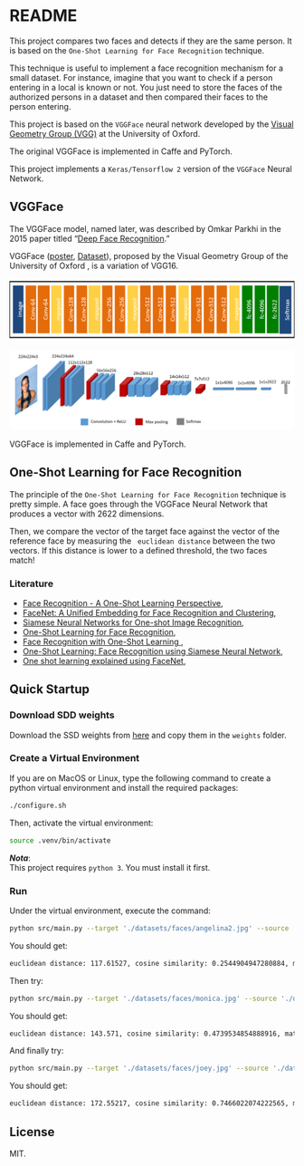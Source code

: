 # README

This project compares two faces and detects if they are the same person. It is based on the `One-Shot Learning for Face Recognition` technique.

This technique is useful to implement a face recognition mechanism for a small dataset. For instance, imagine that you want to check if a person entering in a local is known or not. You just need to store the faces of the authorized persons in a dataset and then compared their faces to the person entering.

This project is based on the `VGGFace` neural network developed by the [Visual Geometry Group (VGG)](http://www.robots.ox.ac.uk/~vgg/) at the University of Oxford.

The original VGGFace is implemented in Caffe and PyTorch.

This project implements a `Keras/Tensorflow 2` version of the `VGGFace` Neural Network.


## VGGFace

The VGGFace model, named later, was described by Omkar Parkhi in the 2015 paper titled “[Deep Face Recognition](http://www.robots.ox.ac.uk/~vgg/publications/2015/Parkhi15/parkhi15.pdf).”

VGGFace ([poster](http://www.robots.ox.ac.uk/~vgg/publications/2015/Parkhi15/poster.pdf), [Dataset](https://www.robots.ox.ac.uk/~vgg/data/vgg_face/)), proposed by the Visual Geometry Group of the University of Oxford , is a variation of VGG16.

![vggface](./img/vgg-face-model.png)

![vggface diagram](./img/vgg-face-architecture.jpeg)

VGGFace is implemented in Caffe and PyTorch.


## One-Shot Learning for Face Recognition

The principle of the `One-Shot Learning for Face Recognition` technique is pretty simple. A face goes through the VGGFace Neural Network that produces a vector with 2622 dimensions.

Then, we compare the vector of the target face against the vector of the reference face by measuring the ` euclidean distance` between the two vectors. If this distance is lower to a defined threshold, the two faces match!

### Literature

  * [Face Recognition - A One-Shot Learning Perspective](https://conferences.computer.org/sitis/2019/pdfs/SITIS2019-3lg6NqN9oVMEKqMkwx1H8g/1qXzXxGdhOZkyBTeTUxtDY/3VMrgizkqxZPMnXwAoc3VQ.pdf),
  * [FaceNet: A Unified Embedding for Face Recognition and Clustering](https://arxiv.org/pdf/1503.03832.pdf),
  * [Siamese Neural Networks for One-shot Image Recognition](https://www.cs.cmu.edu/~rsalakhu/papers/oneshot1.pdf),
  * [One-Shot Learning for Face Recognition](https://machinelearningmastery.com/one-shot-learning-with-siamese-networks-contrastive-and-triplet-loss-for-face-recognition/),
  * [Face Recognition with One-Shot Learning
](https://blog.netcetera.com/face-recognition-using-one-shot-learning-a7cf2b91e96c),
  * [One-Shot Learning: Face Recognition using Siamese Neural Network](https://towardsdatascience.com/one-shot-learning-face-recognition-using-siamese-neural-network-a13dcf739e),
  * [One shot learning explained using FaceNet](https://medium.com/intro-to-artificial-intelligence/one-shot-learning-explained-using-facenet-dff5ad52bd38),


## Quick Startup

### Download SDD weights

Download the SSD weights from [here](https://drive.google.com/file/d/124BPpIJbJZycXAU05Har0sur46o7HpVU/view?usp=sharing) and copy them in the `weights` folder.


### Create a Virtual Environment

If you are on MacOS or Linux, type the following command to create a python virtual environment and install the required packages:

```bash
./configure.sh
```

Then, activate the virtual environment:

```bash
source .venv/bin/activate
```

***Nota***:
<br>This project requires `python 3`. You must install it first.


### Run

Under the virtual environment, execute the command:

```bash
python src/main.py --target './datasets/faces/angelina2.jpg' --source './datasets/faces/angelina.jpg'
```

You should get:

```bash
euclidean distance: 117.61527, cosine similarity: 0.2544904947280884, match: Yes!
```

Then try:

```bash
python src/main.py --target './datasets/faces/monica.jpg' --source './datasets/faces/angelina.jpg'
```

You should get:

```bash
euclidean distance: 143.571, cosine similarity: 0.4739534854888916, match: No!
```

And finally try:

```bash
python src/main.py --target './datasets/faces/joey.jpg' --source './datasets/faces/angelina.jpg'
```

You should get:

```bash
euclidean distance: 172.55217, cosine similarity: 0.7466022074222565, match: No!
```


## License

MIT.
